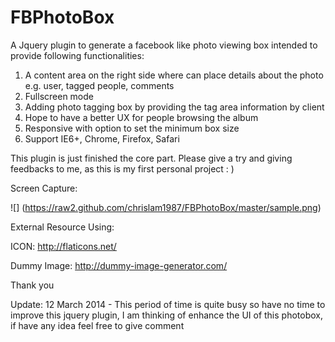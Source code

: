 FBPhotoBox
==========

A Jquery plugin to generate a facebook like photo viewing box intended to provide following functionalities:

1. A content area on the right side where can place details about the photo e.g. user, tagged people, comments
2. Fullscreen mode
3. Adding photo tagging box by providing the tag area information by client
4. Hope to have a better UX for people browsing the album
5. Responsive with option to set the minimum box size
6. Support IE6+, Chrome, Firefox, Safari

This plugin is just finished the core part.
Please give a try and giving feedbacks to me, as this is my first personal project : )

Screen Capture:

![] (https://raw2.github.com/chrislam1987/FBPhotoBox/master/sample.png)

External Resource Using:

ICON: http://flaticons.net/

Dummy Image: http://dummy-image-generator.com/

Thank you

Update:
12 March 2014 - This period of time is quite busy so have no time to improve this jquery plugin, I am thinking of enhance the UI of this photobox, if have any idea feel free to give comment
